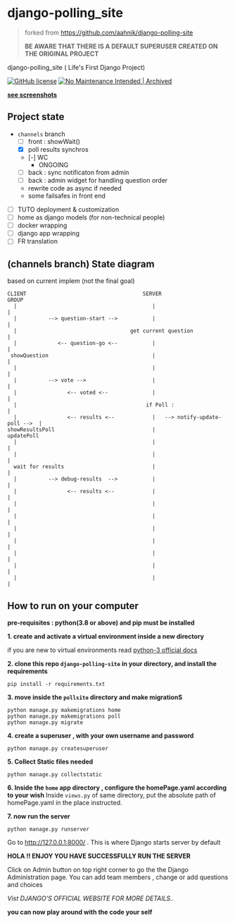 # django-polling_site

> forked from https://github.com/aahnik/django-polling-site
>
> **BE AWARE THAT THERE IS A DEFAULT SUPERUSER CREATED ON THE ORIGINAL PROJECT**

django-polling_site ( Life's First Django Project)

[![GitHub license](https://img.shields.io/github/license/aahnik/django-polling_site)](https://github.com/aahnik/django-polling_site/blob/master/LICENSE)
[![No Maintenance Intended | Archived](http://unmaintained.tech/badge.svg)](https://gitHub.com/aahnik/django-polling_site/graphs/commit-activity)


[**see screenshots**](https://github.com/aahnik/django-polling_site/tree/master/ScreenShots)

## Project state

 * `channels` branch
     * [ ] front : showWait()
     * [x] poll results synchros
     * [-] WC 
         * ONGOING
     * [ ] back : sync notificaton from admin 
     * [ ] back : admin widget for handling question order
     * rewrite code as async if needed
     * some failsafes in front end
 * [ ] TUTO deployment & customization
 * [ ] home as django models (for non-technical people)
 * [ ] docker wrapping
 * [ ] django app wrapping
 * [ ] FR translation

## (channels branch) State diagram 

based on current implem (not the final goal)
```
CLIENT                                     SERVER                           GROUP
  |                                           |                               |
  |          --> question-start -->           |                               |
  |                                    get current question                   |
  |             <-- question-go <--           |                               |
 showQuestion                                 |                               |
  |                                           |                               |
  |          --> vote -->                     |                               |
  |                <-- voted <--              |                               |
  |                                         if Poll :                         |
  |                <-- results <--            |   --> notify-update-poll -->  |
showResultsPoll                               |                           updatePoll
  |                                           |                               |
  |                                           |                               |
  wait for results                            |                               |
  |          --> debug-results  -->           |                               |
  |                <-- results <--            |                               |
  |                                           |                               |
  |                                           |                               |
  |                                           |                               |
  |                                           |                               |
  |                                           |                               |
  |                                           |                               |
  |                                           |                               |
```

## How to run on your computer

__pre-requisites : python(3.8 or above) and pip must be installed__ 



**1. create and activate a virtual environment inside a new directory**

if you are new to virtual environments read [python-3 official docs](https://docs.python.org/3/library/venv.html) 

**2. clone this repo `django-polling-site` in your directory, and install the requirements**

```
pip install -r requirements.txt
```

**3. move inside the `pollsite` directory and make migrationS**

```
python manage.py makemigrations home
python manage.py makemigrations poll
python manage.py migrate
```

**4. create a superuser , with your own username and password**

```
python manage.py createsuperuser
```

**5. Collect Static files needed**

```
python manage.py collectstatic
```

**6. Inside the `home` app directory , configure the homePage.yaml according to your wish**
Inside `views.py` of same directory, put the absolute path of homePage.yaml in the place instructed. 

**7. now run the server**

```
python manage.py runserver
```

Go to  http://127.0.0.1:8000/ . This is where Django starts server by default

**HOLA !! ENJOY YOU HAVE SUCCESSFULLY RUN THE SERVER**

Click on Admin button on top right corner to go the the Django Administration page.
You can add team members , change or add questions and choices


*Vist DJANGO'S OFFICIAL WEBSITE FOR MORE DETAILS..*

__you can now play around with the code your self__

